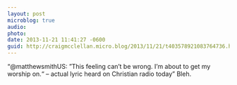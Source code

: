 ```yaml
---
layout: post
microblog: true
audio: 
photo: 
date: 2013-11-21 11:41:27 -0600
guid: http://craigmcclellan.micro.blog/2013/11/21/t403578921083764736.html
---
```

“@matthewsmithUS: ”This feeling can’t be wrong. I’m about to get my worship on.“ – actual lyric heard on Christian radio today” Bleh.
